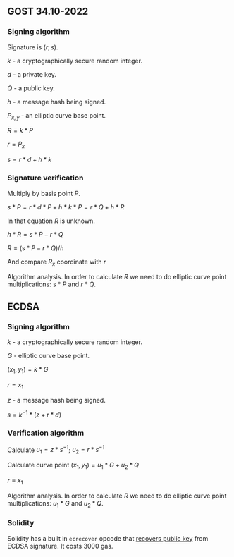 ## GOST 34.10-2022

### Signing algorithm

Signature is $(r,s)$.

$k$ - a cryptographically secure random integer.

$d$ - a private key.

$Q$ - a public key.

$h$ - a message hash being signed.

$P_{x,y}$ - an elliptic curve base point.

$R = k * P$

$r = P_{x}$

$s = r * d + h * k$

### Signature verification

Multiply by basis point $P$.

$s * P = r * d * P + h * k * P = r * Q + h * R$

In that equation $R$ is unknown.

$h * R = s * P - r * Q$

$R = (s * P - r * Q) / h$

And compare $R_{x}$ coordinate with $r$

Algorithm analysis. In order to calculate $R$ we need to do elliptic curve point multiplications: $s * P$ and $r * Q$.

## ECDSA

### Signing algorithm

$k$ - a cryptographically secure random integer.

$G$ - elliptic curve base point.

$(x_1, y_1) = k * G$

$r = x_1$

$z$ - a message hash being signed.

$s = k^{-1} * (z + r* d)$

### Verification algorithm

Calculate $u_1 = z * s^{-1}$; $u_2 = r * s^{-1}$

Calculate curve point $(x_1, y_1) = u_1 * G + u_2 * Q$

$r \equiv x_1$

Algorithm analysis. In order to calculate $R$ we need to do elliptic curve point multiplications: $u_1 * G$ and $u_2 * Q$.

### Solidity

Solidity has a built in `ecrecover` opcode that [recovers public key](https://en.wikipedia.org/wiki/Elliptic_Curve_Digital_Signature_Algorithm#Public_key_recovery) from ECDSA signature. It costs 3000 gas.
